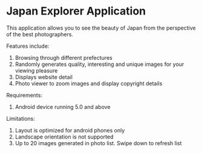 # Japan Explorer Application

This application allows you to see the beauty of Japan from the perspective of the best photographers.

Features include:
1. Browsing through different prefectures
2. Randomly generates quality, interesting and unique images for your viewing pleasure
3. Displays website detail
4. Photo viewer to zoom images and display copyright details

Requirements:
1. Android device running 5.0 and above

Limitations:
1. Layout is optimized for android phones only
2. Landscape orientation is not supported
3. Up to 20 images generated in photo list. Swipe down to refresh list

